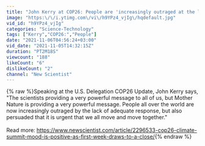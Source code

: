 ```yaml
---
title: "John Kerry at COP26: People are 'increasingly outraged at the lack of adequate response'"
image: "https:\/\/i.ytimg.com\/vi\/h9YPz4_vjIg\/hqdefault.jpg"
vid_id: "h9YPz4_vjIg"
categories: "Science-Technology"
tags: ["Kerry","COP26:","People"]
date: "2021-11-06T04:56:24+03:00"
vid_date: "2021-11-05T14:32:15Z"
duration: "PT2M18S"
viewcount: "188"
likeCount: "6"
dislikeCount: "2"
channel: "New Scientist"
---
```

{% raw %}Speaking at the U.S. Delegation COP26 Update, John Kerry says, &quot;The scientists providing a very powerful message to all of us, but Mother Nature is providing a very powerful message.  People all over the world are now increasingly outraged by the lack of adequate response, but also persuaded that it is urgent that we all move and move together.&quot;<br /><br />Read more: <a rel="nofollow" target="blank" href="https://www.newscientist.com/article/2296533-cop26-climate-summit-mood-is-positive-as-first-week-draws-to-a-close/">https://www.newscientist.com/article/2296533-cop26-climate-summit-mood-is-positive-as-first-week-draws-to-a-close/</a>{% endraw %}
